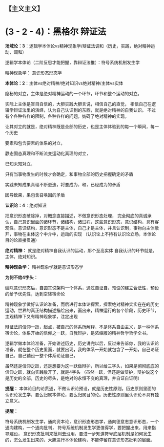## **【主义主义】**

#  **(3 - 2 - 4)：黑格尔 辩证法**

**场域论：3**：逻辑学本体论vs精神现象学/辩证法调和（历史，实践，绝对精神运动，调和）

逻辑学本体论（二阶反思才能把握，靠辩证法推）：符号系统机制发生学

精神现象学：    意识形态形态学



**本体论：2**：主体vs绝对精神/绝对知识vs绝对精神/主体vs实体

隐秘的对立，主体是绝对精神运动的一个环节，环节和整个运动的对立。

实际上主体是盲目自信的，大胆实践大胆言说，相信自己的直觉，
相信自己在逻辑学辩证法里的演绎，认为自己认识到的东西，就是绝对精神的自我认识。
不过有个各种各样的限制，各种各样的问题，妨碍了绝对精神的实现。

让其对立的就是，绝对精神既是全部的历史，也是主体体验到的每一个瞬间，每一个历史

要素和包含要素的体系的对立，

静态固态真理和不断流变运动化真理的对立，

已知未知对立，

只有当事物发生的时候才会确定，和事物全部的历史把握确定的矛盾

实践未知成果真理不断更迭，将要成为，和，已经成为的矛盾

因导致果，果包含召唤因的矛盾



**认识论：4**：绝对知识

把意识形态破除掉，对概念直接描述，不做意识形态处理，
完全彻底的真诚承认，自己意识里面的诸环节，诸结构，诸过程，这些意识形态，意识结构，具有客观性。意识结构，意识形态不是主体，自己才是主体，并且认识到，事物向主体敞开，事物在主体这个中介中，运动的实现
（认识论上不持有认识论立场，本体论目的论直接贯通）



**绝对精神：**
就是绝对精神自我认识的运动，那个至高实体
自我认识的环节就是，主体，绝对知识。



**精神现象学：**
精神现象学就是意识形态学



**为何不给4字头：**

破除意识形态后，自圆其说架构一个体系，通过自证自，预设的建立合法性，预设的给予优先性，达到空降宿命论

精神现象学做好认识论准备，而后进行本体论探索，探索绝对精神实实在在的历史运动，世界的真正结构描述描绘出来，画出来，精神运行的各个阶段，历史环节，主观精神下又有精神现象学，注定出现

辩证法的信仰一跃，起点，被自己的体系所解释，不是体系自由主义，是一种体系宿命论，体系开始的信仰之一跃，自我辩护，是浓缩版的精神哲学哲学全书。

逻辑学做本体论准备，开始讲述历史，历史讲完以后，反过来告诉你，我的认识论准备，就在整个历史里面，就要出现，我的体系一开始就包含了一开始，自己论证自己，自己铺设一整个体系论证自己，

虽然还是信仰之跃，还是想要为这一跃做辩护，所以给三字头，如果是彻彻底底的信仰之跃，就向实践敞开了，就是4字头
（虽然一跃，但还是做辩护，辩护说这个是历史的全部，历史的尽头，是绝对的永恒不变的真理，并自证自证明）



**提醒：**
本体论目的论贯通，不做认识论预设，就是历史性原则，历史原则里面的认识论发生学，要么归属本体论，要么归属目的论。历史性原则里认识论不具有独立意义。

**提醒：**

符号系统机制发生学，通向资本论，意识形态形态学，通向德意志意识形态，一个通向建构，一个通向批判，
符号系统机制发生学更值得学，要把握出来，用来指导建设，
意识形态批判来批判去没用，要进一步知道符号底层机制是如何发生的，怎么发生出来的，大胆进行本体论建构，不能停留在意识形态批判的层面。